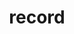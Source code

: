 ---
title: "record"
layout: "record"
outputs:
    - html
    - json
menu:
  main:
    identifier: record
    name: record
    weight: -2
---